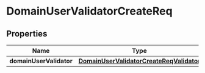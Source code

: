 # DomainUserValidatorCreateReq

## Properties
Name | Type | Description | Notes
------------ | ------------- | ------------- | -------------
**domainUserValidator** | [**DomainUserValidatorCreateReqValidator**](DomainUserValidatorCreateReqValidator.md) |  |  [optional]

